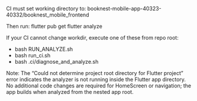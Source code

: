 CI must set working directory to:
booknest-mobile-app-40323-40332/booknest_mobile_frontend

Then run:
flutter pub get
flutter analyze

If your CI cannot change workdir, execute one of these from repo root:
- bash RUN_ANALYZE.sh
- bash run_ci.sh
- bash .ci/diagnose_and_analyze.sh

Note: The “Could not determine project root directory for Flutter project” error indicates the analyzer is not running inside the Flutter app directory. No additional code changes are required for HomeScreen or navigation; the app builds when analyzed from the nested app root.
